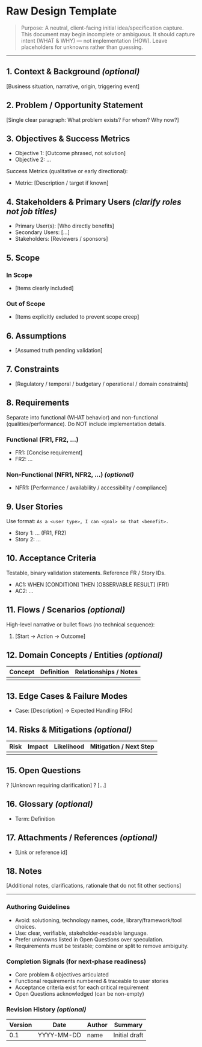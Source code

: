 # Raw Design Template

> Purpose: A neutral, client-facing initial idea/specification capture. This document may begin incomplete or ambiguous. It should capture intent (WHAT & WHY) — not implementation (HOW). Leave placeholders for unknowns rather than guessing.

---

## 1. Context & Background _(optional)_

[Business situation, narrative, origin, triggering event]

## 2. Problem / Opportunity Statement

[Single clear paragraph: What problem exists? For whom? Why now?]

## 3. Objectives & Success Metrics

- Objective 1: [Outcome phrased, not solution]
- Objective 2: ...

Success Metrics (qualitative or early directional):

- Metric: [Description / target if known]

## 4. Stakeholders & Primary Users _(clarify roles not job titles)_

- Primary User(s): [Who directly benefits]
- Secondary Users: [...]
- Stakeholders: [Reviewers / sponsors]

## 5. Scope

### In Scope

- [Items clearly included]

### Out of Scope

- [Items explicitly excluded to prevent scope creep]

## 6. Assumptions

- [Assumed truth pending validation]

## 7. Constraints

- [Regulatory / temporal / budgetary / operational / domain constraints]

## 8. Requirements

Separate into functional (WHAT behavior) and non-functional (qualities/performance). Do NOT include implementation details.

### Functional (FR1, FR2, ...)

- FR1: [Concise requirement]
- FR2: ...

### Non-Functional (NFR1, NFR2, ...) _(optional)_

- NFR1: [Performance / availability / accessibility / compliance]

## 9. User Stories

Use format: `As a <user type>, I can <goal> so that <benefit>.`

- Story 1: ... (FR1, FR2)
- Story 2: ...

## 10. Acceptance Criteria

Testable, binary validation statements. Reference FR / Story IDs.

- AC1: WHEN [CONDITION] THEN [OBSERVABLE RESULT] (FR1)
- AC2: ...

## 11. Flows / Scenarios _(optional)_

High-level narrative or bullet flows (no technical sequence):

1. [Start → Action → Outcome]

## 12. Domain Concepts / Entities _(optional)_

| Concept | Definition | Relationships / Notes |
| ------- | ---------- | --------------------- |
|         |            |                       |

## 13. Edge Cases & Failure Modes

- Case: [Description] → Expected Handling (FRx)

## 14. Risks & Mitigations _(optional)_

| Risk | Impact | Likelihood | Mitigation / Next Step |
| ---- | ------ | ---------- | ---------------------- |
|      |        |            |                        |

## 15. Open Questions

? [Unknown requiring clarification]
? [...]

## 16. Glossary _(optional)_

- Term: Definition

## 17. Attachments / References _(optional)_

- [Link or reference id]

## 18. Notes

[Additional notes, clarifications, rationale that do not fit other sections]

---

### Authoring Guidelines

- Avoid: solutioning, technology names, code, library/framework/tool choices.
- Use: clear, verifiable, stakeholder-readable language.
- Prefer unknowns listed in Open Questions over speculation.
- Requirements must be testable; combine or split to remove ambiguity.

### Completion Signals (for next-phase readiness)

- Core problem & objectives articulated
- Functional requirements numbered & traceable to user stories
- Acceptance criteria exist for each critical requirement
- Open Questions acknowledged (can be non-empty)

### Revision History _(optional)_

| Version | Date       | Author | Summary       |
| ------- | ---------- | ------ | ------------- |
| 0.1     | YYYY-MM-DD | name   | Initial draft |
